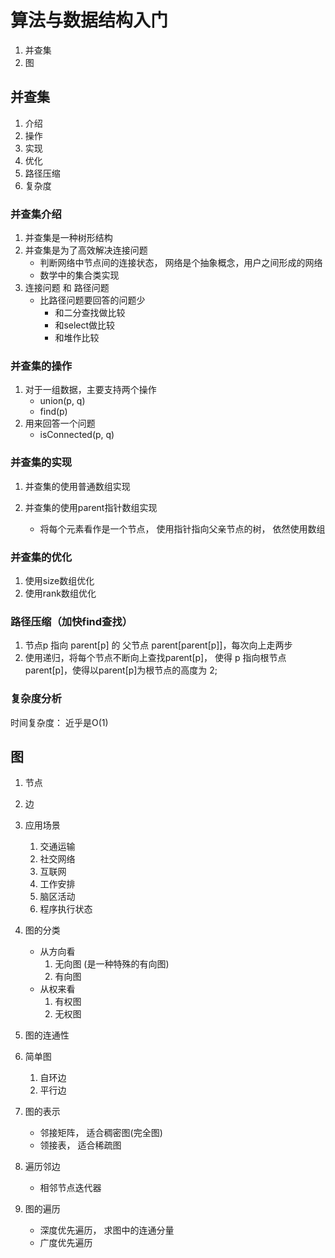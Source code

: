 # 算法与数据结构入门
1. 并查集
2. 图

## 并查集
1. 介绍
2. 操作
3. 实现
4. 优化
5. 路径压缩
6. 复杂度

### 并查集介绍
1. 并查集是一种树形结构
2. 并查集是为了高效解决连接问题
    - 判断网络中节点间的连接状态， 网络是个抽象概念，用户之间形成的网络
    - 数学中的集合类实现
3. 连接问题 和 路径问题
    - 比路径问题要回答的问题少
       - 和二分查找做比较
       - 和select做比较
       - 和堆作比较   

### 并查集的操作
1. 对于一组数据，主要支持两个操作
    - union(p, q)
    - find(p)
2. 用来回答一个问题
    - isConnected(p, q)

### 并查集的实现
1. 并查集的使用普通数组实现
    

2. 并查集的使用parent指针数组实现
   - 将每个元素看作是一个节点， 使用指针指向父亲节点的树， 依然使用数组

### 并查集的优化
1. 使用size数组优化
2. 使用rank数组优化

### 路径压缩（加快find查找）
1. 节点p 指向 parent[p] 的 父节点 parent[parent[p]]，每次向上走两步
2. 使用递归，将每个节点不断向上查找parent[p]， 使得 p 指向根节点parent[p]，使得以parent[p]为根节点的高度为 2; 

### 复杂度分析
时间复杂度： 近乎是O(1)


## 图
1. 节点
2. 边
3. 应用场景
   1. 交通运输
   2. 社交网络
   3. 互联网
   4. 工作安排
   5. 脑区活动
   6. 程序执行状态
4. 图的分类
   - 从方向看
      1. 无向图 (是一种特殊的有向图)
      2. 有向图
   - 从权来看
      1. 有权图
      2. 无权图
5. 图的连通性
6. 简单图
   1. 自环边
   2. 平行边

7. 图的表示
   - 邻接矩阵， 适合稠密图(完全图)
   - 领接表， 适合稀疏图
8. 遍历邻边
   - 相邻节点迭代器
9. 图的遍历
   - 深度优先遍历， 求图中的连通分量
   - 广度优先遍历

